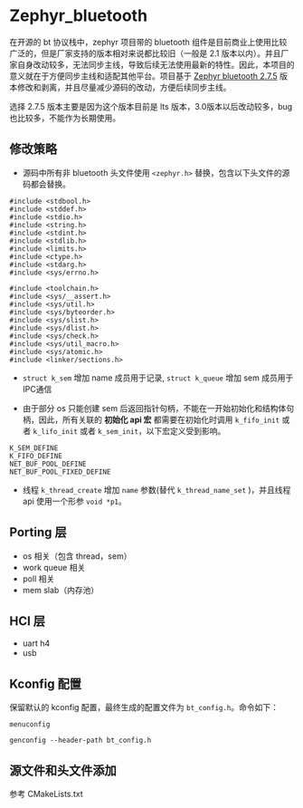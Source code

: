 # Zephyr_bluetooth

在开源的 bt 协议栈中，zephyr 项目带的 bluetooth 组件是目前商业上使用比较广泛的，但是厂家支持的版本相对来说都比较旧（一般是 2.1 版本以内）。并且厂家自身改动较多，无法同步主线，导致后续无法使用最新的特性。因此，本项目的意义就在于方便同步主线和适配其他平台。项目基于 [Zephyr bluetooth 2.7.5](https://github.com/zephyrproject-rtos/zephyr/releases/tag/v2.7.5) 版本修改和剥离，并且尽量减少源码的改动，方便后续同步主线。

选择 2.7.5 版本主要是因为这个版本目前是 lts 版本，3.0版本以后改动较多，bug也比较多，不能作为长期使用。

## 修改策略

- 源码中所有非 bluetooth 头文件使用 `<zephyr.h>` 替换，包含以下头文件的源码都会替换。

```
#include <stdbool.h>
#include <stddef.h>
#include <stdio.h>
#include <string.h>
#include <stdint.h>
#include <stdlib.h>
#include <limits.h>
#include <ctype.h>
#include <stdarg.h>
#include <sys/errno.h>

#include <toolchain.h>
#include <sys/__assert.h>
#include <sys/util.h>
#include <sys/byteorder.h>
#include <sys/slist.h>
#include <sys/dlist.h>
#include <sys/check.h>
#include <sys/util_macro.h>
#include <sys/atomic.h>
#include <linker/sections.h>

```

- `struct k_sem` 增加 name 成员用于记录, `struct k_queue` 增加 sem 成员用于 IPC通信

- 由于部分 os 只能创建 sem 后返回指针句柄，不能在一开始初始化和结构体句柄，因此，所有关联的 **初始化 api 宏** 都需要在初始化时调用 `k_fifo_init` 或者 `k_lifo_init` 或者  `k_sem_init`，以下宏定义受到影响。

```
K_SEM_DEFINE
K_FIFO_DEFINE
NET_BUF_POOL_DEFINE
NET_BUF_POOL_FIXED_DEFINE
```

- 线程 `k_thread_create` 增加 `name` 参数(替代 `k_thread_name_set` )，并且线程 api 使用一个形参 `void *p1`。

## Porting 层

- os 相关（包含 thread，sem）
- work queue 相关
- poll 相关
- mem slab（内存池）

## HCI 层

- uart h4
- usb

## Kconfig 配置

保留默认的 kconfig 配置，最终生成的配置文件为 `bt_config.h`。命令如下：

```
menuconfig

genconfig --header-path bt_config.h

```

## 源文件和头文件添加

参考 CMakeLists.txt